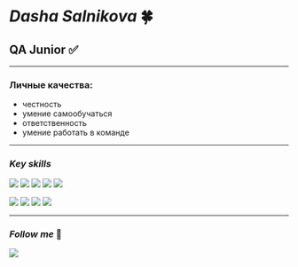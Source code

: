 # ***Dasha Salnikova*** :four_leaf_clover:
## QA Junior :white_check_mark:
___
### Личные качества:
* честность
* умение самообучаться
* ответственность
* умение работать в команде

___
### *Key skills*
 <img src="https://img.shields.io/badge/Postman-3914AF?style=for-the-badge&logo=Postman&logoColor=ЦВЕТ ЛОГОТИПА"/> <img src="https://img.shields.io/badge/Jira-3914AF?style=for-the-badge&logo=Jira&logoColor=ЦВЕТ ЛОГОТИПА"/> <img src="https://img.shields.io/badge/Swagger-3914AF?style=for-the-badge&logo=Swagger&logoColor=ЦВЕТ ЛОГОТИПА"/> <img src="https://img.shields.io/badge/Git-3914AF?style=for-the-badge&logo=Git&logoColor=ЦВЕТ ЛОГОТИПА"/> <img src="https://img.shields.io/badge/JavaScript-3914AF?style=for-the-badge&logo=JavaScript&logoColor=ЦВЕТ ЛОГОТИПА"/>
 
<img src="https://img.shields.io/badge/Pairwise-3914AF?style=for-the-badge&logo=&logoColor="/> <img src="https://img.shields.io/badge/Python-3914AF?style=for-the-badge&logo=Python&logoColor=39E539"/> <img src="https://img.shields.io/badge/HTML/CSS-3914AF?style=for-the-badge&logo=&logoColor=ЦВЕТ ЛОГОТИПА"/> <img src="https://img.shields.io/badge/Devtools Chrome-3914AF?style=for-the-badge&logo=&logoColor=ЦВЕТ ЛОГОТИПА"/>

___
### *Follow me* :iphone:
<img src="https://img.shields.io/badge/Telegram-3914AF?style=for-the-badge&logo=Telegram&logoColor=ЦВЕТ ЛОГОТИПА"/>
